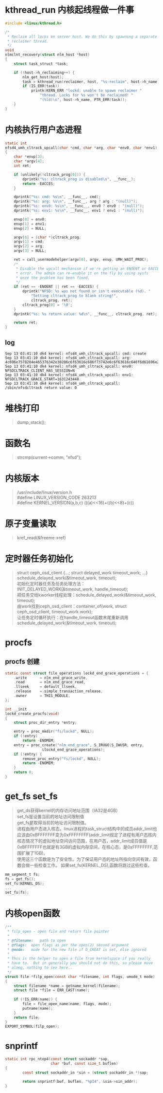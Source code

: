 # kthread_run 内核起线程做一件事
```c
#include <linux/kthread.h>

/*
 * Reclaim all locks on server host. We do this by spawning a separate
 * reclaimer thread.
 */
void
nlmclnt_recovery(struct nlm_host *host)
{
	struct task_struct *task;

	if (!host->h_reclaiming++) {
		nlm_get_host(host);
		task = kthread_run(reclaimer, host, "%s-reclaim", host->h_name);
		if (IS_ERR(task))
			printk(KERN_ERR "lockd: unable to spawn reclaimer "
				"thread. Locks for %s won't be reclaimed! "
				"(%ld)\n", host->h_name, PTR_ERR(task));
	}
}
```
# 内核执行用户态进程
```c
static int
nfsd4_umh_cltrack_upcall(char *cmd, char *arg, char *env0, char *env1)
{
	char *envp[3];
	char *argv[4];
	int ret;

	if (unlikely(!cltrack_prog[0])) {
		dprintk("%s: cltrack_prog is disabled\n", __func__);
		return -EACCES;
	}

	dprintk("%s: cmd: %s\n", __func__, cmd);
	dprintk("%s: arg: %s\n", __func__, arg ? arg : "(null)");
	dprintk("%s: env0: %s\n", __func__, env0 ? env0 : "(null)");
	dprintk("%s: env1: %s\n", __func__, env1 ? env1 : "(null)");

	envp[0] = env0;
	envp[1] = env1;
	envp[2] = NULL;

	argv[0] = (char *)cltrack_prog;
	argv[1] = cmd;
	argv[2] = arg;
	argv[3] = NULL;

	ret = call_usermodehelper(argv[0], argv, envp, UMH_WAIT_PROC);
	/*
	 * Disable the upcall mechanism if we're getting an ENOENT or EACCES
	 * error. The admin can re-enable it on the fly by using sysfs
	 * once the problem has been fixed.
	 */
	if (ret == -ENOENT || ret == -EACCES) {
		dprintk("NFSD: %s was not found or isn't executable (%d). "
			"Setting cltrack_prog to blank string!",
			cltrack_prog, ret);
		cltrack_prog[0] = '\0';
	}
	dprintk("%s: %s return value: %d\n", __func__, cltrack_prog, ret);

	return ret;
}
```
## log
```
Sep 13 03:41:10 dk4 kernel: nfsd4_umh_cltrack_upcall: cmd: create
Sep 13 03:41:10 dk4 kernel: nfsd4_umh_cltrack_upcall: arg: 4c696e7578204e465376342e30206c6f63616c686f73742e6c6f63616c646f6d61696e2f3139322e3136382e3138322e323034
Sep 13 03:41:10 dk4 kernel: nfsd4_umh_cltrack_upcall: env0: NFSDCLTRACK_CLIENT_HAS_SESSION=N
Sep 13 03:41:10 dk4 kernel: nfsd4_umh_cltrack_upcall: env1: NFSDCLTRACK_GRACE_START=1631243448
Sep 13 03:41:10 dk4 kernel: nfsd4_umh_cltrack_upcall: /sbin/nfsdcltrack return value: 0
```
# 堆栈打印
> dump_stack();
# 函数名
> strcmp(current->comm, "nfsd");
# 内核版本
> /usr/include/linux/version.h  
> #define LINUX_VERSION_CODE 263213  
> #define KERNEL_VERSION(a,b,c) (((a)<<16)+((b)<<8)+(c))  
# 原子变量读取
> kref_read(&freeme->ref)  
# 定时器任务初始化
> struct ceph_osd_client {...; struct delayed_work timeout_work; ...}  
> schedule_delayed_work(&timeout_work, timeout);  
初始化定时器任务及任务处理方法：INIT_DELAYED_WORK(&timeout_work, handle_timeout);  
把任务交给kworker线程处理：schedule_delayed_work(&timeout_work, timeout);  
由work找到ceph_osd_client：container_of(work, struct ceph_osd_client, timeout_work.work);  
让任务定时循环执行：在handle_timeout函数末尾重新调用schedule_delayed_work(&timeout_work, timeout);  
# procfs
## procfs 创建
```c
static const struct file_operations lockd_end_grace_operations = {
	.write		= nlm_end_grace_write,
	.read		= nlm_end_grace_read,
	.llseek		= default_llseek,
	.release	= simple_transaction_release,
	.owner		= THIS_MODULE,
};

int __init
lockd_create_procfs(void)
{
	struct proc_dir_entry *entry;

	entry = proc_mkdir("fs/lockd", NULL);
	if (!entry)
		return -ENOMEM;
	entry = proc_create("nlm_end_grace", S_IRUGO|S_IWUSR, entry,
				 &lockd_end_grace_operations);
	if (!entry) {
		remove_proc_entry("fs/lockd", NULL);
		return -ENOMEM;
	}
	return 0;
}
```
# get_fs set_fs
> get_ds获得kernel的内存访问地址范围（IA32是4GB）  
> set_fs是设置当前的地址访问限制值  
> get_fs是取得当前的地址访问限制值。  
> 进程由用户态进入核态，linux进程的task_struct结构中的成员addr_limit也应该由0xBFFFFFFF变为0xFFFFFFFF(addr_limit规定了进程有用户态核内核态情况下的虚拟地址空间访问范围，在用户态，addr_limit成员值是0xBFFFFFFF也就是有3GB的虚拟内存空间，在核心态，是0xFFFFFFFF,范围扩展了1GB)。  
> 使用这三个函数是为了安全性。为了保证用户态的地址所指向空间有效，函数会做一些检查工作。
如果set_fs(KERNEL_DS),函数将跳过这些检查。  
```c
mm_segment_t fs;
fs = get_fs();
set_fs(KERNEL_DS);
...
set_fs(fs);
```
# 内核open函数
```c
/**
 * filp_open - open file and return file pointer
 *
 * @filename:	path to open
 * @flags:	open flags as per the open(2) second argument
 * @mode:	mode for the new file if O_CREAT is set, else ignored
 *
 * This is the helper to open a file from kernelspace if you really
 * have to.  But in generally you should not do this, so please move
 * along, nothing to see here..
 */
struct file *filp_open(const char *filename, int flags, umode_t mode)
{
	struct filename *name = getname_kernel(filename);
	struct file *file = ERR_CAST(name);
	
	if (!IS_ERR(name)) {
		file = file_open_name(name, flags, mode);
		putname(name);
	}
	return file;
}
EXPORT_SYMBOL(filp_open);
```
# snprintf
```c
static int rpc_ntop4(const struct sockaddr *sap,
                     char *buf, const size_t buflen)
{
        const struct sockaddr_in *sin = (struct sockaddr_in *)sap;

        return snprintf(buf, buflen, "%pI4", &sin->sin_addr);
}
```
